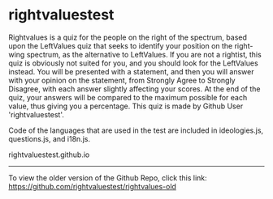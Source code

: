 # rightvaluestest
Rightvalues is a quiz for the people on the right of the spectrum, based upon the LeftValues quiz that seeks to identify your position on the right-wing spectrum, as the alternative to LeftValues. If you are not a rightist, this quiz is obviously not suited for you, and you should look for the LeftValues instead. You will be presented with a statement, and then you will answer with your opinion on the statement, from Strongly Agree to Strongly Disagree, with each answer slightly affecting your scores. At the end of the quiz, your answers will be compared to the maximum possible for each value, thus giving you a percentage. This quiz is made by Github User 'rightvaluestest'.

Code of the languages that are used in the test are included in ideologies.js, questions.js, and i18n.js. 

rightvaluestest.github.io

-------------------------

To view the older version of the Github Repo, click this link:
https://github.com/rightvaluestest/rightvalues-old
